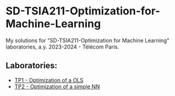 # SD-TSIA211-Optimization-for-Machine-Learning
My solutions for "SD-TSIA211-Optimization for Machine Learning" laboratories, a.y. 2023-2024 - Télécom Paris.

## Laboratories:

- [TP1 - Optimization of a OLS](TP1)
- [TP2 - Optimization of a simple NN](TP2)
